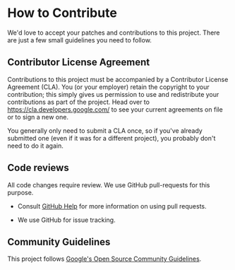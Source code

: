 # How to Contribute

We'd love to accept your patches and contributions to this project. There are
just a few small guidelines you need to follow.

## Contributor License Agreement

Contributions to this project must be accompanied by a Contributor License
Agreement (CLA). You (or your employer) retain the copyright to your
contribution; this simply gives us permission to use and redistribute your
contributions as part of the project. Head over
to <https://cla.developers.google.com/> to see your current agreements on file
or to sign a new one.

You generally only need to submit a CLA once, so if you've already submitted
one (even if it was for a different project), you probably don't need to do it
again.

## Code reviews

All code changes require review. We use GitHub pull-requests for this purpose.

* Consult [GitHub Help](https://help.github.com/articles/about-pull-requests/)
  for more information on using pull requests.

* We use GitHub for issue tracking.

## Community Guidelines

This project
follows [Google's Open Source Community Guidelines](https://opensource.google/conduct/).